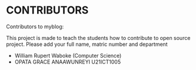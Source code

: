 # CONTRIBUTORS

Contributors to myblog:

<p> This project is made to teach the students how to contribute to open source project. Please add your full name, matric number and department</p>
<ul>
  <li>William Rupert Waboke (Computer Science)</li>
  <li>OPATA GRACE ANAAWUNREYI U21ICT1005</li>
</ul>
